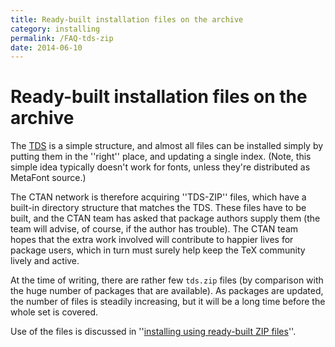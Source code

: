 ```yaml
---
title: Ready-built installation files on the archive
category: installing
permalink: /FAQ-tds-zip
date: 2014-06-10
---
```


# Ready-built installation files on the archive

The [TDS](FAQ-tds.md) is a simple structure, and almost all
files can be installed simply by putting them in the ''right'' place,
and updating a single index.  (Note, this simple idea typically
doesn't work for fonts, unless they're distributed as MetaFont source.)

The CTAN network is therefore acquiring ''TDS-ZIP'' files,
which have a built-in directory structure that matches the TDS.
These files have to be built, and the CTAN team has asked that
package authors supply them (the team will advise, of course, if the
author has trouble).  The CTAN team hopes that the extra work
involved will contribute to happier lives for package users, which in
turn must surely help keep the TeX community lively and active.

At the time of writing, there are rather few `tds.zip`
files (by comparison with the huge number of packages that are
available).  As packages are updated, the number of files is
steadily increasing, but it will be a long time before the whole set
is covered.

Use of the files is discussed in 
''[installing using ready-built ZIP files](FAQ-inst-tds-zip.md)''.

